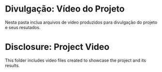 # Divulgação: Vídeo do Projeto

Nesta pasta inclua arquivos de vídeo produzidos para divulgação do projeto e seus resutados.

# Disclosure: Project Video

This folder includes video files created to showcase the project and its results.
